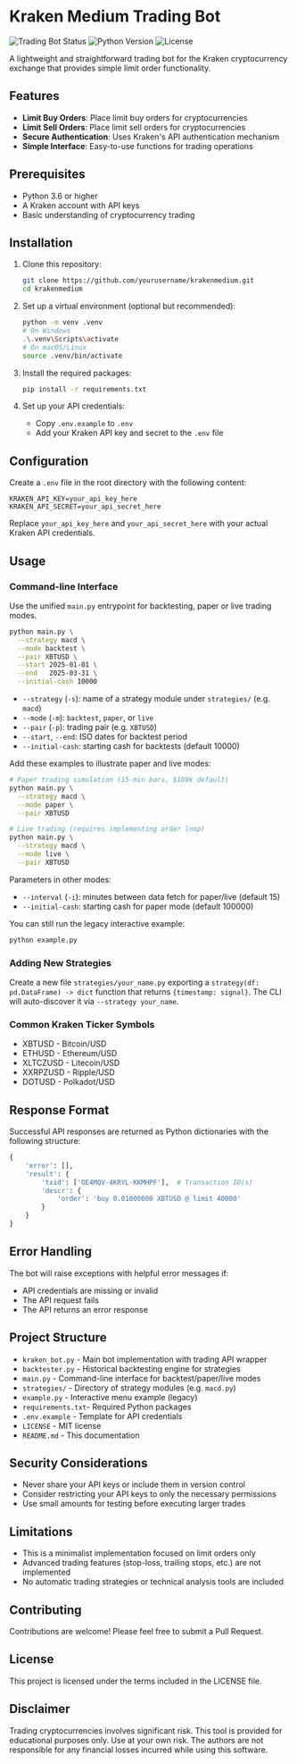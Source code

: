 # Kraken Medium Trading Bot

![Trading Bot Status](https://img.shields.io/badge/status-active-green)
![Python Version](https://img.shields.io/badge/python-3.7%2B-blue)
![License](https://img.shields.io/badge/license-MIT-yellow)

A lightweight and straightforward trading bot for the Kraken cryptocurrency exchange that provides simple limit order functionality.

## Features

- **Limit Buy Orders**: Place limit buy orders for cryptocurrencies
- **Limit Sell Orders**: Place limit sell orders for cryptocurrencies
- **Secure Authentication**: Uses Kraken's API authentication mechanism
- **Simple Interface**: Easy-to-use functions for trading operations

## Prerequisites

- Python 3.6 or higher
- A Kraken account with API keys
- Basic understanding of cryptocurrency trading

## Installation

1. Clone this repository:
   ```bash
   git clone https://github.com/yourusername/krakenmedium.git
   cd krakenmedium
   ```

2. Set up a virtual environment (optional but recommended):
   ```bash
   python -m venv .venv
   # On Windows
   .\.venv\Scripts\activate
   # On macOS/Linux
   source .venv/bin/activate
   ```

3. Install the required packages:
   ```bash
   pip install -r requirements.txt
   ```

4. Set up your API credentials:
   - Copy `.env.example` to `.env`
   - Add your Kraken API key and secret to the `.env` file

## Configuration

Create a `.env` file in the root directory with the following content:

```
KRAKEN_API_KEY=your_api_key_here
KRAKEN_API_SECRET=your_api_secret_here
```

Replace `your_api_key_here` and `your_api_secret_here` with your actual Kraken API credentials.

## Usage

### Command-line Interface
Use the unified `main.py` entrypoint for backtesting, paper or live trading modes.

```bash
python main.py \
  --strategy macd \
  --mode backtest \
  --pair XBTUSD \
  --start 2025-01-01 \
  --end   2025-03-31 \
  --initial-cash 10000
```
- `--strategy` (`-s`): name of a strategy module under `strategies/` (e.g. `macd`)
- `--mode` (`-m`): `backtest`, `paper`, or `live`
- `--pair`  (`-p`): trading pair (e.g. `XBTUSD`)
- `--start`, `--end`: ISO dates for backtest period
- `--initial-cash`: starting cash for backtests (default 10000)

Add these examples to illustrate paper and live modes:
```bash
# Paper trading simulation (15-min bars, $100k default)
python main.py \
  --strategy macd \
  --mode paper \
  --pair XBTUSD

# Live trading (requires implementing order loop)
python main.py \
  --strategy macd \
  --mode live \
  --pair XBTUSD
```

Parameters in other modes:
- `--interval` (`-i`): minutes between data fetch for paper/live (default 15)
- `--initial-cash`: starting cash for paper mode (default 100000)

You can still run the legacy interactive example:
```bash
python example.py
```

### Adding New Strategies
Create a new file `strategies/your_name.py` exporting a `strategy(df: pd.DataFrame) -> dict` function that returns `{timestamp: signal}`. The CLI will auto-discover it via `--strategy your_name`.

### Common Kraken Ticker Symbols

- XBTUSD - Bitcoin/USD
- ETHUSD - Ethereum/USD
- XLTCZUSD - Litecoin/USD
- XXRPZUSD - Ripple/USD
- DOTUSD - Polkadot/USD

## Response Format

Successful API responses are returned as Python dictionaries with the following structure:

```python
{
    'error': [],
    'result': {
        'txid': ['OE4MQV-4KRYL-KKMHPF'],  # Transaction ID(s)
        'descr': {
            'order': 'buy 0.01000000 XBTUSD @ limit 40000'
        }
    }
}
```

## Error Handling

The bot will raise exceptions with helpful error messages if:
- API credentials are missing or invalid
- The API request fails
- The API returns an error response

## Project Structure

- `kraken_bot.py`    - Main bot implementation with trading API wrapper
- `backtester.py`   - Historical backtesting engine for strategies
- `main.py`         - Command-line interface for backtest/paper/live modes
- `strategies/`     - Directory of strategy modules (e.g. `macd.py`)
- `example.py`      - Interactive menu example (legacy)
- `requirements.txt`- Required Python packages
- `.env.example`    - Template for API credentials
- `LICENSE`         - MIT license
- `README.md`       - This documentation

## Security Considerations

- Never share your API keys or include them in version control
- Consider restricting your API keys to only the necessary permissions
- Use small amounts for testing before executing larger trades

## Limitations

- This is a minimalist implementation focused on limit orders only
- Advanced trading features (stop-loss, trailing stops, etc.) are not implemented
- No automatic trading strategies or technical analysis tools are included

## Contributing

Contributions are welcome! Please feel free to submit a Pull Request.

## License

This project is licensed under the terms included in the LICENSE file.

## Disclaimer

Trading cryptocurrencies involves significant risk. This tool is provided for educational purposes only. Use at your own risk. The authors are not responsible for any financial losses incurred while using this software.